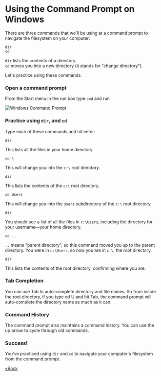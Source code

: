# Using the Command Prompt on Windows

There are three commands that we'll be using at a command prompt to navigate the filesystem on your computer:  

```text
dir
cd
```

`dir` lists the contents of a directory.  
`cd` moves you into a new directory (it stands for "change directory").  

Let's practice using these commands.  

### Open a command prompt
From the Start menu in the run box type `cmd` and run

![Windows Command Prompt](/images/installfest/windows_command_prompt.png)

### Practice using `dir`, and `cd`

Type each of these commands and hit enter:

```text
dir
```
This lists all the files in your home directory.

```text
cd \
```
This will change you into the `c:\` root directory.

```text
dir
```
This lists the contents of the `c:\` root directory.

```text
cd Users
```
This will change you into the `Users` subdirectory of the `c:\` root directory.

```text
dir
```
You should see a list of all the files in `c:\Users`, including the directory for your username—your home directory.

```text
cd ..
```
`..` means "parent directory", so this command moved you up to the parent directory. You were in `c:\Users`, so now you are in `c:\`, the root directory.

```text
dir
```
This lists the contents of the root directory, confirming where you are.

### Tab Completion
You can use Tab to auto-complete directory and file names. 
So from inside the root directory, if you type cd U and hit Tab, the command prompt will auto-complete the directory 
name as much as it can.  

### Command History
The command prompt also maintains a command history. You can use the up arrow to cycle through old commands.

### Success!
You've practiced using `dir` and `cd` to navigate your computer's filesystem from the command prompt.

[«Back](/ruby_from_scratch)
